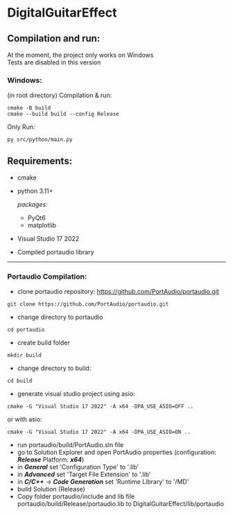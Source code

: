# DigitalGuitarEffect

## Compilation and run:
At the moment, the project only works on Windows<br>
Tests are disabled in this version

### Windows:
(in root directory)
Compilation & run:
```
cmake -B build
cmake --build build --config Release
```
Only Run:
```
py src/python/main.py
```

## Requirements:
- cmake
- python 3.11+

    *packages:*
    - PyQt6
    - matplotlib
- Visual Studio 17 2022
- Compiled portaudio library

------------
### Portaudio Compilation:
- clone portaudio repository: https://github.com/PortAudio/portaudio.git
```
git clone https://github.com/PortAudio/portaudio.git
```
- change directory to portaudio
```
cd portaudio
```
- create build folder
```
mkdir build
```
- change directory to build:
```
cd build
```
- generate visual studio project using asio:
```
cmake -G "Visual Studio 17 2022" -A x64 -DPA_USE_ASIO=OFF ..
```
or with asio:
```
cmake -G "Visual Studio 17 2022" -A x64 -DPA_USE_ASIO=ON ..
```
- run portaudio/build/PortAudio.sln file
- go to Solution Explorer and open PortAudio properties (configuration: ***Release*** Platform: ***x64***)
- in ***General*** set 'Configuration Type' to '.lib'
- in ***Advanced*** set 'Target File Extension' to '.lib'
- in ***C/C++*** -> ***Code Generation*** set 'Runtime Library' to '/MD'
- build Solution (Release)
- Copy folder portaudio/include and lib file portaudio/build/Release/portaudio.lib to DigitalGuitarEffect/lib/portaudio
